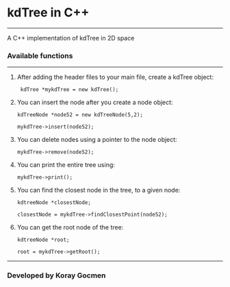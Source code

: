 # kdTree in C++

---
A C++ implementation of kdTree in 2D space

### Available functions
---

1. After adding the header files to your main file, create a kdTree object:

    ` kdTree *mykdTree = new kdTree();`

2. You can insert the node after you create a node object:

    `kdTreeNode *node52 = new kdTreeNode(5,2);`

    `mykdTree->insert(node52);`

3. You can delete nodes using a pointer to the node object:

    `mykdTree->remove(node52);`

4. You can print the entire tree using:

    `mykdTree->print();`
    
5. You can find the closest node in the tree, to a given node:
    
    `kdtreeNode *closestNode;`
    
    `closestNode = mykdTree->findClosestPoint(node52);`

6. You can get the root node of the tree:

    `kdtreeNode *root;`
    
    `root = mykdTree->getRoot();`
    
---

### Developed by Koray Gocmen
